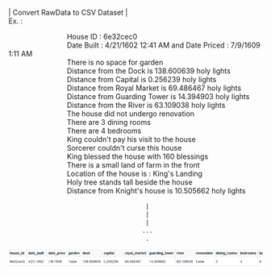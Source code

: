 | Convert RawData to CSV Dataset | <br />
Ex. : 

&emsp;&emsp;&emsp;&emsp;&emsp;&emsp;&emsp;&emsp; House ID :  6e32cec0<br />
&emsp;&emsp;&emsp;&emsp;&emsp;&emsp;&emsp;&emsp; Date Built : 4/21/1602 12:41 AM and Date Priced :  7/9/1609 1:11 AM<br />
&emsp;&emsp;&emsp;&emsp;&emsp;&emsp;&emsp;&emsp; There is no space for garden<br />
&emsp;&emsp;&emsp;&emsp;&emsp;&emsp;&emsp;&emsp; Distance from the Dock is 138.600639 holy lights<br />
&emsp;&emsp;&emsp;&emsp;&emsp;&emsp;&emsp;&emsp; Distance from Capital is 0.256239 holy lights<br />
&emsp;&emsp;&emsp;&emsp;&emsp;&emsp;&emsp;&emsp; Distance from Royal Market is 69.486467 holy lights<br />
&emsp;&emsp;&emsp;&emsp;&emsp;&emsp;&emsp;&emsp; Distance from Guarding Tower is 14.394903 holy lights<br />
&emsp;&emsp;&emsp;&emsp;&emsp;&emsp;&emsp;&emsp; Distance from the River is 63.109038 holy lights<br />
&emsp;&emsp;&emsp;&emsp;&emsp;&emsp;&emsp;&emsp; The house did not undergo renovation<br />
&emsp;&emsp;&emsp;&emsp;&emsp;&emsp;&emsp;&emsp; There are 3 dining rooms<br />
&emsp;&emsp;&emsp;&emsp;&emsp;&emsp;&emsp;&emsp; There are 4 bedrooms<br />
&emsp;&emsp;&emsp;&emsp;&emsp;&emsp;&emsp;&emsp; King couldn't pay his visit to the house<br />
&emsp;&emsp;&emsp;&emsp;&emsp;&emsp;&emsp;&emsp; Sorcerer couldn't curse this house<br />
&emsp;&emsp;&emsp;&emsp;&emsp;&emsp;&emsp;&emsp; King blessed the house with 160 blessings<br />
&emsp;&emsp;&emsp;&emsp;&emsp;&emsp;&emsp;&emsp; There is a small land of farm in the front<br />
&emsp;&emsp;&emsp;&emsp;&emsp;&emsp;&emsp;&emsp; Location of the house is : King's Landing<br />
&emsp;&emsp;&emsp;&emsp;&emsp;&emsp;&emsp;&emsp; Holy tree stands tall beside the house<br />
&emsp;&emsp;&emsp;&emsp;&emsp;&emsp;&emsp;&emsp; Distance from Knight's house is 10.505662 holy lights<br />
                                  
                                          |
                                          |
                                          |
                                         ... 
                                          .
![alt text](https://raw.githubusercontent.com/DishinGoyani/Python/master/Data%20Preprocessing/Screenshot/Screenshot-2018-3-5%20DishinGoyani%20Python.png)
    
